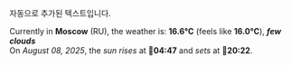 
자동으로 추가된 텍스트입니다.

<!--START_SECTION:weather:moscow-->
Currently in **Moscow** (RU), the weather is: **16.6°C** (feels like **16.0°C**), ***few clouds***<br/>
On *August 08, 2025*, the *sun rises* at 🌅**04:47** and *sets* at 🌇**20:22**.
<!--END_SECTION:weather-->
